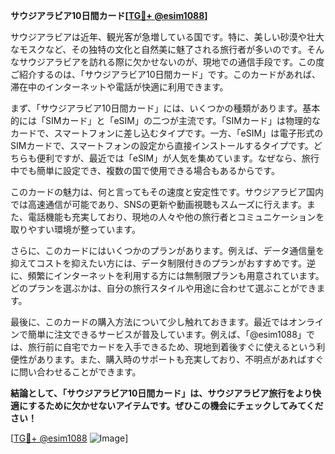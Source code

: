 **サウジアラビア10日間カード[[TG💪+ @esim1088](https://t.me/s/esim1088)]**

サウジアラビアは近年、観光客が急増している国です。特に、美しい砂漠や壮大なモスクなど、その独特の文化と自然美に魅了される旅行者が多いのです。そんなサウジアラビアを訪れる際に欠かせないのが、現地での通信手段です。この度ご紹介するのは、「サウジアラビア10日間カード」です。このカードがあれば、滞在中のインターネットや電話が快適に利用できます。

まず、「サウジアラビア10日間カード」には、いくつかの種類があります。基本的には「SIMカード」と「eSIM」の二つが主流です。「SIMカード」は物理的なカードで、スマートフォンに差し込むタイプです。一方、「eSIM」は電子形式のSIMカードで、スマートフォンの設定から直接インストールするタイプです。どちらも便利ですが、最近では「eSIM」が人気を集めています。なぜなら、旅行中でも簡単に設定でき、複数の国で使用できる場合もあるからです。

このカードの魅力は、何と言ってもその速度と安定性です。サウジアラビア国内では高速通信が可能であり、SNSの更新や動画視聴もスムーズに行えます。また、電話機能も充実しており、現地の人々や他の旅行者とコミュニケーションを取りやすい環境が整っています。

さらに、このカードにはいくつかのプランがあります。例えば、データ通信量を抑えてコストを抑えたい方には、データ制限付きのプランがおすすめです。逆に、頻繁にインターネットを利用する方には無制限プランも用意されています。どのプランを選ぶかは、自分の旅行スタイルや用途に合わせて選ぶことができます。

最後に、このカードの購入方法について少し触れておきます。最近ではオンラインで簡単に注文できるサービスが普及しています。例えば、「@esim1088」では、旅行前に自宅でカードを入手できるため、現地到着後すぐに使えるという利便性があります。また、購入時のサポートも充実しており、不明点があればすぐに問い合わせることができます。

**結論として、「サウジアラビア10日間カード」は、サウジアラビア旅行をより快適にするために欠かせないアイテムです。ぜひこの機会にチェックしてみてください！**

[[TG💪+ @esim1088](https://t.me/s/esim1088) ![Image](https://i.postimg.cc/Y0z9fWf4/image.png)]